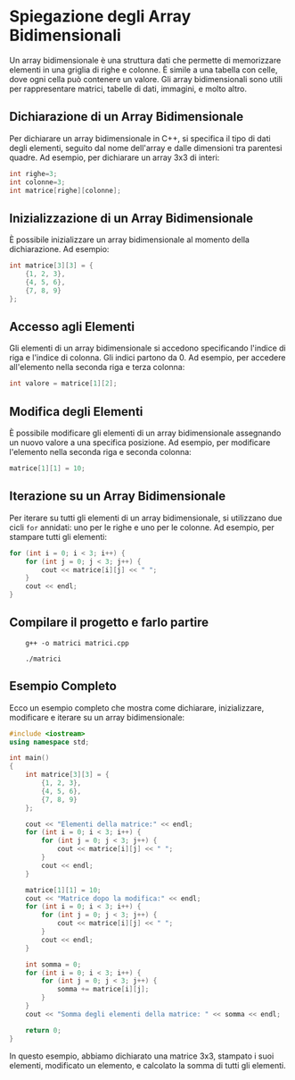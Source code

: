 
# Spiegazione degli Array Bidimensionali

Un array bidimensionale è una struttura dati che permette di memorizzare elementi in una griglia di righe e colonne. È simile a una tabella con celle, dove ogni cella può contenere un valore. Gli array bidimensionali sono utili per rappresentare matrici, tabelle di dati, immagini, e molto altro.

## Dichiarazione di un Array Bidimensionale

Per dichiarare un array bidimensionale in C++, si specifica il tipo di dati degli elementi, seguito dal nome dell'array e dalle dimensioni tra parentesi quadre. Ad esempio, per dichiarare un array 3x3 di interi:

```cpp
int righe=3;
int colonne=3;
int matrice[righe][colonne];
```

## Inizializzazione di un Array Bidimensionale

È possibile inizializzare un array bidimensionale al momento della dichiarazione. Ad esempio:

```cpp
int matrice[3][3] = {
    {1, 2, 3},
    {4, 5, 6},
    {7, 8, 9}
};
```

## Accesso agli Elementi

Gli elementi di un array bidimensionale si accedono specificando l'indice di riga e l'indice di colonna. Gli indici partono da 0. Ad esempio, per accedere all'elemento nella seconda riga e terza colonna:

```cpp
int valore = matrice[1][2];
```

## Modifica degli Elementi

È possibile modificare gli elementi di un array bidimensionale assegnando un nuovo valore a una specifica posizione. Ad esempio, per modificare l'elemento nella seconda riga e seconda colonna:

```cpp
matrice[1][1] = 10;
```

## Iterazione su un Array Bidimensionale

Per iterare su tutti gli elementi di un array bidimensionale, si utilizzano due cicli `for` annidati: uno per le righe e uno per le colonne. Ad esempio, per stampare tutti gli elementi:

```cpp
for (int i = 0; i < 3; i++) {
    for (int j = 0; j < 3; j++) {
        cout << matrice[i][j] << " ";
    }
    cout << endl;
}
```
## Compilare il progetto e farlo partire

```
    g++ -o matrici matrici.cpp
```
```
    ./matrici
```

## Esempio Completo

Ecco un esempio completo che mostra come dichiarare, inizializzare, modificare e iterare su un array bidimensionale:

```cpp
#include <iostream>
using namespace std;

int main() 
{
    int matrice[3][3] = {
        {1, 2, 3},
        {4, 5, 6},
        {7, 8, 9}
    };

    cout << "Elementi della matrice:" << endl;
    for (int i = 0; i < 3; i++) {
        for (int j = 0; j < 3; j++) {
            cout << matrice[i][j] << " ";
        }
        cout << endl;
    }

    matrice[1][1] = 10;
    cout << "Matrice dopo la modifica:" << endl;
    for (int i = 0; i < 3; i++) {
        for (int j = 0; j < 3; j++) {
            cout << matrice[i][j] << " ";
        }
        cout << endl;
    }

    int somma = 0;
    for (int i = 0; i < 3; i++) {
        for (int j = 0; j < 3; j++) {
            somma += matrice[i][j];
        }
    }
    cout << "Somma degli elementi della matrice: " << somma << endl;

    return 0;
}
```

In questo esempio, abbiamo dichiarato una matrice 3x3, stampato i suoi elementi, modificato un elemento, e calcolato la somma di tutti gli elementi.